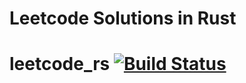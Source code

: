 # Leetcode Solutions in Rust

# leetcode_rs [![Build Status](https://travis-ci.org/warycat/leetcode_rs.svg?branch=master)](https://travis-ci.org/warycat/leetcode_rs)
